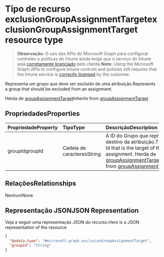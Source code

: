 # <a name="exclusiongroupassignmenttarget-resource-type"></a><span data-ttu-id="c2816-101">Tipo de recurso exclusionGroupAssignmentTarget</span><span class="sxs-lookup"><span data-stu-id="c2816-101">exclusionGroupAssignmentTarget resource type</span></span>

> <span data-ttu-id="c2816-102">**Observação:** O uso das APIs do Microsoft Graph para configurar controles e políticas do Intune ainda exige que o serviço do Intune seja [corretamente licenciado](https://go.microsoft.com/fwlink/?linkid=839381) pelo cliente.</span><span class="sxs-lookup"><span data-stu-id="c2816-102">**Note:** Using the Microsoft Graph APIs to configure Intune controls and policies still requires that the Intune service is [correctly licensed](https://go.microsoft.com/fwlink/?linkid=839381) by the customer.</span></span>

<span data-ttu-id="c2816-103">Representa um grupo que deve ser excluído de uma atribuição.</span><span class="sxs-lookup"><span data-stu-id="c2816-103">Represents a group that should be excluded from an assignment.</span></span>

<span data-ttu-id="c2816-104">Herda de [groupAssignmentTarget](../resources/intune_shared_groupassignmenttarget.md)</span><span class="sxs-lookup"><span data-stu-id="c2816-104">Inherits from [groupAssignmentTarget](../resources/intune_shared_groupassignmenttarget.md)</span></span>

## <a name="properties"></a><span data-ttu-id="c2816-105">Propriedades</span><span class="sxs-lookup"><span data-stu-id="c2816-105">Properties</span></span>
|<span data-ttu-id="c2816-106">Propriedade</span><span class="sxs-lookup"><span data-stu-id="c2816-106">Property</span></span>|<span data-ttu-id="c2816-107">Tipo</span><span class="sxs-lookup"><span data-stu-id="c2816-107">Type</span></span>|<span data-ttu-id="c2816-108">Descrição</span><span class="sxs-lookup"><span data-stu-id="c2816-108">Description</span></span>|
|:---|:---|:---|
|<span data-ttu-id="c2816-109">groupId</span><span class="sxs-lookup"><span data-stu-id="c2816-109">groupId</span></span>|<span data-ttu-id="c2816-110">Cadeia de caracteres</span><span class="sxs-lookup"><span data-stu-id="c2816-110">String</span></span>|<span data-ttu-id="c2816-111">A ID do Grupo que representa o destino da atribuição.</span><span class="sxs-lookup"><span data-stu-id="c2816-111">The group Id that is the target of the assignment.</span></span> <span data-ttu-id="c2816-112">Herda de [groupAssignmentTarget](../resources/intune_shared_groupassignmenttarget.md)</span><span class="sxs-lookup"><span data-stu-id="c2816-112">Inherited from [groupAssignmentTarget](../resources/intune_shared_groupassignmenttarget.md)</span></span>|

## <a name="relationships"></a><span data-ttu-id="c2816-113">Relações</span><span class="sxs-lookup"><span data-stu-id="c2816-113">Relationships</span></span>
<span data-ttu-id="c2816-114">Nenhum</span><span class="sxs-lookup"><span data-stu-id="c2816-114">None</span></span>
## <a name="json-representation"></a><span data-ttu-id="c2816-115">Representação JSON</span><span class="sxs-lookup"><span data-stu-id="c2816-115">JSON Representation</span></span>
<span data-ttu-id="c2816-116">Veja a seguir uma representação JSON do recurso.</span><span class="sxs-lookup"><span data-stu-id="c2816-116">Here is a JSON representation of the resource.</span></span>
<!--{
  "blockType": "resource",
  "@odata.type": "microsoft.graph.exclusionGroupAssignmentTarget"
}-->
``` json
{
  "@odata.type": "#microsoft.graph.exclusionGroupAssignmentTarget",
  "groupId": "String"
}
```








